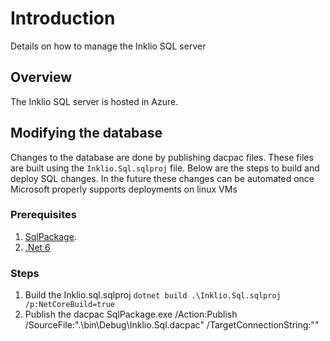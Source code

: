 # Introduction
Details on how to manage the Inklio SQL server

## Overview

 The Inklio SQL server is hosted in Azure.

 ## Modifying the database

 Changes to the database are done by publishing dacpac files. These files are built using the `Inklio.Sql.sqlproj` file. Below are the steps to build and deploy SQL changes. In the future these changes can be automated once Microsoft properly supports deployments on linux VMs

 ### Prerequisites

 1. [SqlPackage](https://docs.microsoft.com/en-us/sql/tools/sqlpackage/sqlpackage-download?view=sql-server-ver16). 
 2. [.Net 6](https://dotnet.microsoft.com/en-us/download/dotnet/6.0)

### Steps

1. Build the Inklio.sql.sqlproj
    `dotnet build .\Inklio.Sql.sqlproj /p:NetCoreBuild=true`
2. Publish the dacpac
   SqlPackage.exe /Action:Publish /SourceFile:".\bin\Debug\Inklio.Sql.dacpac" /TargetConnectionString:"<db Connection string here>"